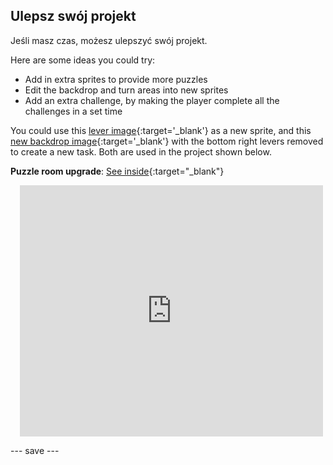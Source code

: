 ## Ulepsz swój projekt

Jeśli masz czas, możesz ulepszyć swój projekt.

Here are some ideas you could try:
- Add in extra sprites to provide more puzzles
- Edit the backdrop and turn areas into new sprites
- Add an extra challenge, by making the player complete all the challenges in a set time

You could use this [lever image](images/lever.png){:target='_blank'} as a new sprite, and this [new backdrop image](images/upgrade-backdrop.png){:target='_blank'} with the bottom right levers removed to create a new task. Both are used in the project shown below.

**Puzzle room upgrade**: [See inside](https://scratch.mit.edu/projects/540387423/editor){:target="_blank"}
<div class="scratch-preview" style="margin-left: 15px;">
  <iframe allowtransparency="true" width="485" height="402" src="https://scratch.mit.edu/projects/embed/540387423/?autostart=false" frameborder="0"></iframe>
</div>

--- save ---

